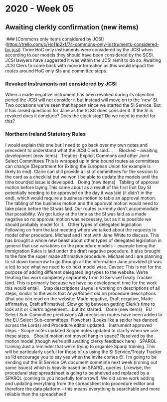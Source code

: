 # 2020 - Week 05

## Awaiting clerkly confirmation (new items)
 ### [Commons only items considered by JCSI] (https://trello.com/c/Ho11p2xf/74-commons-only-instruments-considered-by-jcsi) 
Three HoC only instruments were considered by the JCSI when according to our models they should have been considered by the SCSI. JCSI lawyers have suggested it was within the JCSI remit to do so. Awaiting JCSI Clerk to come back with more information as this would impact the routes around HoC only SIs and committee steps.
 
### Revoked Instruments not considered by JCSI
When a made negative instrument has been revoked during its objection period the JCSI will not consider it but instead will move on to the ‘new’ SI. Two occasions we’ve seen that happen since we started the SI Service. But it has raised questions for Jane as the SLSC does consider it. If the SI is revoked does it conclude? Does the clock stop? Do we need to model for this?
 
### Northern Ireland Statutory Rules
I would explain this one but I need to go back over my own notes and precedent to understand what the JCSI Clerk said….
 
 
Blocked – awaiting development (new items)
 
Treaties: Explicit Commons and other Joint Select Committees
This is wrapped up in time bound routes as committees can change (Department for Exiting the European Union for example is likely to end). Claire can still provide a list of committees for the session to the card as a checklist but we won’t be able to update the models until the time bounded issue is developed.
 
Doing (new items)
 
Tabling of approval motion before laying
This came about as a result of the first Exit Day SI potentially needing to be approved on the day it was laid (it didn’t in the end), which would require a business motion to table an approval motion. The tabling of the business motion and the approval motion would need to take place before the SI was laid. Our routes currently don’t accommodate that possibility. We got lucky at the time as the SI was laid as a made negative so no approval motion was necessary, but as it is possible we should probably model for it.
 
Other types of delegated legislation
Following on from the last meeting where we talked about the requests to model other procedure, Michael and I met with Jane White to discuss. This has brought a whole new beast about other types of delegated legislation in general that use variations on the procedure models – example being the Immigration Rules is laid under the draft negative procedure. It also brought to the fore the super made affirmative procedure. Michael and I are planning to sit down tomorrow to go through all the information Jane provided (it was a lot) to see what we need to do next model wise.
Caveat: This is not for the purpose of adding different delegated leg types to the website. We’re treating this work completely separately from SI Service/Treaty Tracker land. This is primarily because we have no development time for the work this would entail.
 
Step descriptions
Jayne is working on descriptions of all steps, similar to the work that Anya/Robert did on procedure descriptions (that you can read on the website: Made negative, Draft negative, Made affirmative, Draft affirmative). Slow going between getting Clerk’s time to look at it or Clerk’s agreement….but it’s started.
 
Done (new items)
 
EU Select Sub-Committee preclusions
All preclusion routes have been added to the EU Select Sub-committees. Flowchart (Looks like a spider has danced across the Lords) and Procedure editor updated.
 
Instrument approved steps – Scope notes updated
Scope notes updated to clarify when we use these steps.
 
Should motion not moved hang in space?
Resolved by the motion model (though we’re still awaiting clerky feedback here)
 
SPARQL training
Just a reminder that we’re trying to organise Sparql training. This will be particularly useful for those of us using the SI Service/Treaty Tracker so I’d encourage you to say yes when the invite comes 😊. I’m going to be sending out the SI Service QA document sometime next week (ironing out some issues) which is heavily based on SPARQL queries. Likewise, the procedural step spreadsheet is going to be shelved and replaced by a SPARQL (coming to you hopefully tomorrow!). We did some work adding and updating everything from the spreadsheet into procedure editor and therefore the data platform – this means everything is searchable and more reliable than the spreadsheet!